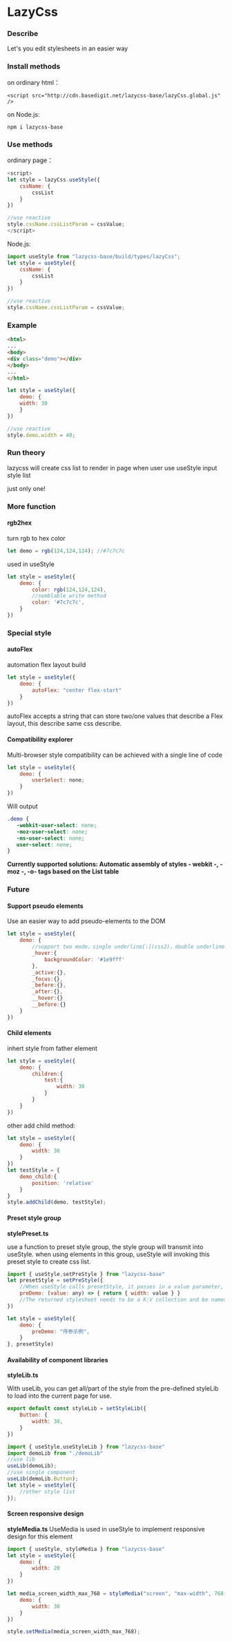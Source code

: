 # LazyCss

### Describe

Let's you edit stylesheets in an easier way

### Install methods

on ordinary html：

```
<script src="http://cdn.basedigit.net/lazycss-base/lazyCss.global.js" />
```

on Node.js:

```npm i lazycss-base
npm i lazycss-base
```

### Use methods

ordinary page：

```javascript
<script>
let style = lazyCss.useStyle({
	cssName: {
		cssList
	}
})

//use reactive
style.cssName.cssListParam = cssValue;
</script>
```

Node.js:

```javascript
import useStyle from "lazycss-base/build/types/lazyCss";
let style = useStyle({
    cssName: {
        cssList
    }
})

//use reactive
style.cssName.cssListParam = cssValue;
```

### Example

```	html
<html>
...
<body>
<div class="demo"></div>
</body>
...
</html>
```

```javascript
let style = useStyle({
	demo: {
	width: 30
	}
})

//use reactive
style.demo.width = 40;
```



### Run theory

lazycss will create css list to render in page when user use useStyle input style list

just only one!

### More function

#### rgb2hex

turn rgb to hex color

```javascript
let demo = rgb(124,124,124); //#7c7c7c
```

used in useStyle

```javascript
let style = useStyle({
    demo: {
        color: rgb(124,124,124),
        //semblable write method
        color: '#7c7c7c',
    }
})
```

### Special style

#### autoFlex

automation flex layout build

```javascript
let style = useStyle({
    demo: {
        autoFlex: "center flex-start"
    }
})
```

autoFlex accepts a string that can store two/one values that describe a Flex layout, this describe same css describe.

#### Compatibility explorer

Multi-browser style compatibility can be achieved with a single line of code

```javascript
let style = useStyle({
    demo: {
        userSelect: none;
    }
})
```

Will output

```css
.demo {
   -webkit-user-select: none;
   -moz-user-select: none;
   -ms-user-select: none;
   user-select: none;
}
```

**Currently supported solutions: Automatic assembly of styles - webkit -, -moz -, -o- tags based on the List table**

### Future

#### Support pseudo elements

Use an easier way to add pseudo-elements to the DOM

```javascript
let style = useStyle({
    demo: {
        //support two mode，single underline[:](css2)，double underline[::](css3+)
        _hover:{
        	backgroundColor: '#1e9fff'
    	},
    	_active:{},
        _focus:{},
        _before:{},
        _after:{},
        __hover:{}
        __before:{}
    }
})
```

#### Child elements

inhert style from father element

```javascript
let style = useStyle({
    demo: {
        children:{
            test:{
                width: 30
            }
        }
    }
})
```

other add child method:

```javascript
let style = useStyle({
    demo: {
        width: 30
    }
})
let testStyle = {
    demo_child:{
        position: 'relative'
    }
}
style.addChild(demo, testStyle);
```

#### Preset style group

**stylePreset.ts**

use a function to preset style group, the style group will transmit into useStyle. when using elements in this group, useStyle will invoking this preset style to create css list.

```javascript
import { useStyle,setPreStyle } from "lazycss-base"
let presetStyle = setPreStyle({
    //When useStyle calls presetStyle, it passes in a value parameter, which can be used to return the CSS style sheet
    preDemo: (value: any) => { return { width: value } }
    //The returned stylesheet needs to be a K:V collection and be named with a hump, which useStyle automatically converts to a bar
})

let style = useStyle({
    demo: {
        preDemo: "传参示例",
    }
}, presetStyle)
```

#### Availability of component libraries

**styleLib.ts**

With useLib, you can get all/part of the style from the pre-defined styleLib to load into the current page for use.

```javascript
export default const styleLib = setStyleLib({
    Button: {
        width: 30,
    }
})
```

```javascript
import { useStyle,useStyleLib } from "lazycss-base"
import demoLib from "./demoLib"
//use lib
useLib(demoLib);
//use single component
useLib(demoLib.Button);
let style = useStyle({
    //other style list
});
```

#### Screen responsive design

**styleMedia.ts**
UseMedia is used in useStyle to implement responsive design for this element

```javascript
import { useStyle, styleMedia } from "lazycss-base"
let style = useStyle({
    demo: {
        width: 20
    }
})

let media_screen_width_max_768 = styleMedia("screen", "max-width", 768, {
    demo: {
        width: 30
    }
})

style.setMedia(media_screen_width_max_768);
```




